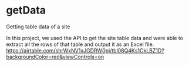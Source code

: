 # getData
Getting table data of a site

In this project, we used the API to get the site table data and were able to extract all the rows of that table and output it as an Excel file.
https://airtable.com/shrWxNV1xJGDRW0pj/tbl08Q4Ks1CkLBZ1D?backgroundColor=red&viewControls=on
